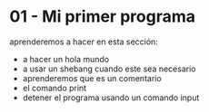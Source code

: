 # 01 - Mi primer programa

aprenderemos a hacer en esta sección:

* a hacer un hola mundo
* a usar un shebang cuando este sea necesario
* aprenderemos que es un comentario
* el comando print 
* detener el programa usando un comando input
